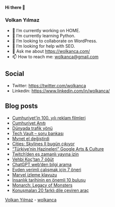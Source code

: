 #### Hi there 👋

### Volkan Yılmaz

- 🔭 I’m currently working on HOME.
- 🌱 I’m currently learning Python.
- 👯 I’m looking to collaborate on WordPress.
- 🤔 I’m looking for help with SEO.
- 💬 Ask me about https://wolkanca.com/
- 📫 How to reach me: wolkanca@gmail.com

## Social
- Twitter: https://twitter.com/wolkanca
- Linkedin: https://www.linkedin.com/in/wolkanca/



## Blog posts
<!-- BLOG-POST-LIST:START -->
- [Cumhuriyet’in 100. yılı reklam filmleri](https://wolkanca.com/cumhuriyetin-100-yili-reklam-filmleri/)
- [Cumhuriyet Anıtı](https://wolkanca.com/cumhuriyet-aniti/)
- [Dünyada trafik yönü](https://wolkanca.com/dunyada-trafik-yonu/)
- [Tech Vault – soru bankası](https://wolkanca.com/tech-vault-soru-bankasi/)
- [Mynet el değiştirdi](https://wolkanca.com/mynet-el-degistirdi/)
- [Cities: Skylines II bugün çıkıyor](https://wolkanca.com/cities-skylines-ii-bugun-cikiyor/)
- [“Türkiye’nin Hazineleri” Google Arts &amp; Culture](https://wolkanca.com/turkiyenin-hazineleri-google-arts-culture/)
- [Twitch’den eş zamanlı yayına izin](https://wolkanca.com/twitchden-es-zamanli-yayina-izin/)
- [Vehbi Koç’tan 7 öğüt](https://wolkanca.com/vehbi-koctan-7-ogut/)
- [ChatGPT web’den bilgi arama](https://wolkanca.com/chatgpt-webden-bilgi-arama/)
- [Evden verimli çalışmak için 7 öneri](https://wolkanca.com/evden-verimli-calismak-icin-7-oneri/)
- [Marvel izleme klavuzu](https://wolkanca.com/marvel-izleme-klavuzu/)
- [İnsanlık tarihinin en önemli 10 buluşu](https://wolkanca.com/insanlik-tarihinin-en-onemli-10-bulusu/)
- [Monarch: Legacy of Monsters](https://wolkanca.com/monarch-legacy-of-monsters/)
- [Konuşmaları 20 farklı dile çeviren araç](https://wolkanca.com/konusmalari-20-farkli-dile-ceviren-arac/)
<!-- BLOG-POST-LIST:END -->


[Volkan Yılmaz](https://volkanyilmaz.com.tr/) - [wolkanca](https://wolkanca.com/)
